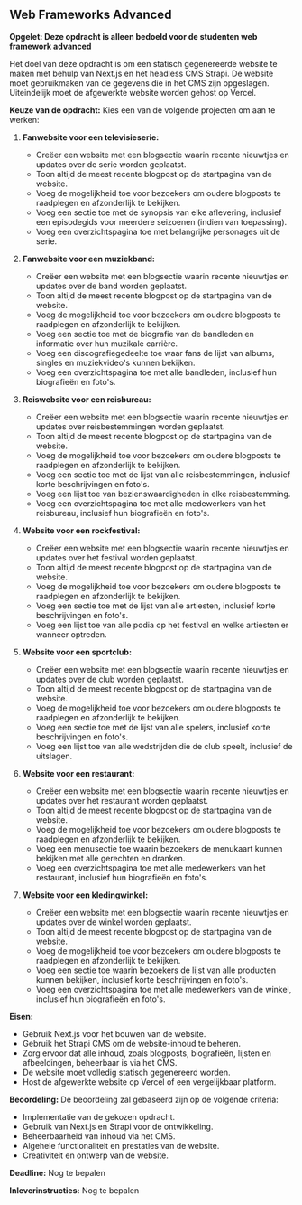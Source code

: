 ## Web Frameworks Advanced

**Opgelet: Deze opdracht is alleen bedoeld voor de studenten web framework advanced**

Het doel van deze opdracht is om een statisch gegenereerde website te maken met behulp van Next.js en het headless CMS Strapi. De website moet gebruikmaken van de gegevens die in het CMS zijn opgeslagen. Uiteindelijk moet de afgewerkte website worden gehost op Vercel.

**Keuze van de opdracht:** Kies een van de volgende projecten om aan te werken:

1. **Fanwebsite voor een televisieserie:**
   - Creëer een website met een blogsectie waarin recente nieuwtjes en updates over de serie worden geplaatst.
   - Toon altijd de meest recente blogpost op de startpagina van de website.
   - Voeg de mogelijkheid toe voor bezoekers om oudere blogposts te raadplegen en afzonderlijk te bekijken.
   - Voeg een sectie toe met de synopsis van elke aflevering, inclusief een episodegids voor meerdere seizoenen (indien van toepassing).
   - Voeg een overzichtspagina toe met belangrijke personages uit de serie.

2. **Fanwebsite voor een muziekband:**
   - Creëer een website met een blogsectie waarin recente nieuwtjes en updates over de band worden geplaatst.
   - Toon altijd de meest recente blogpost op de startpagina van de website.
   - Voeg de mogelijkheid toe voor bezoekers om oudere blogposts te raadplegen en afzonderlijk te bekijken.
   - Voeg een sectie toe met de biografie van de bandleden en informatie over hun muzikale carrière.
   - Voeg een discografiegedeelte toe waar fans de lijst van albums, singles en muziekvideo's kunnen bekijken.
   - Voeg een overzichtspagina toe met alle bandleden, inclusief hun biografieën en foto's.

3. **Reiswebsite voor een reisbureau:**
   - Creëer een website met een blogsectie waarin recente nieuwtjes en updates over reisbestemmingen worden geplaatst.
   - Toon altijd de meest recente blogpost op de startpagina van de website.
   - Voeg de mogelijkheid toe voor bezoekers om oudere blogposts te raadplegen en afzonderlijk te bekijken.
   - Voeg een sectie toe met de lijst van alle reisbestemmingen, inclusief korte beschrijvingen en foto's.
   - Voeg een lijst toe van bezienswaardigheden in elke reisbestemming.
   - Voeg een overzichtspagina toe met alle medewerkers van het reisbureau, inclusief hun biografieën en foto's.

4. **Website voor een rockfestival:**
   - Creëer een website met een blogsectie waarin recente nieuwtjes en updates over het festival worden geplaatst.
   - Toon altijd de meest recente blogpost op de startpagina van de website.
   - Voeg de mogelijkheid toe voor bezoekers om oudere blogposts te raadplegen en afzonderlijk te bekijken.
   - Voeg een sectie toe met de lijst van alle artiesten, inclusief korte beschrijvingen en foto's.
   - Voeg een lijst toe van alle podia op het festival en welke artiesten er wanneer optreden.
   
5. **Website voor een sportclub:**
   - Creëer een website met een blogsectie waarin recente nieuwtjes en updates over de club worden geplaatst.
   - Toon altijd de meest recente blogpost op de startpagina van de website.
   - Voeg de mogelijkheid toe voor bezoekers om oudere blogposts te raadplegen en afzonderlijk te bekijken.
   - Voeg een sectie toe met de lijst van alle spelers, inclusief korte beschrijvingen en foto's.
   - Voeg een lijst toe van alle wedstrijden die de club speelt, inclusief de uitslagen.

6. **Website voor een restaurant:**
   - Creëer een website met een blogsectie waarin recente nieuwtjes en updates over het restaurant worden geplaatst.
   - Toon altijd de meest recente blogpost op de startpagina van de website.
   - Voeg de mogelijkheid toe voor bezoekers om oudere blogposts te raadplegen en afzonderlijk te bekijken.
   - Voeg een menusectie toe waarin bezoekers de menukaart kunnen bekijken met alle gerechten en dranken.
   - Voeg een overzichtspagina toe met alle medewerkers van het restaurant, inclusief hun biografieën en foto's.

7. **Website voor een kledingwinkel:**
   - Creëer een website met een blogsectie waarin recente nieuwtjes en updates over de winkel worden geplaatst.
   - Toon altijd de meest recente blogpost op de startpagina van de website.
   - Voeg de mogelijkheid toe voor bezoekers om oudere blogposts te raadplegen en afzonderlijk te bekijken.
   - Voeg een sectie toe waarin bezoekers de lijst van alle producten kunnen bekijken, inclusief korte beschrijvingen en foto's.
   - Voeg een overzichtspagina toe met alle medewerkers van de winkel, inclusief hun biografieën en foto's.

**Eisen:**
- Gebruik Next.js voor het bouwen van de website.
- Gebruik het Strapi CMS om de website-inhoud te beheren.
- Zorg ervoor dat alle inhoud, zoals blogposts, biografieën, lijsten en afbeeldingen, beheerbaar is via het CMS.
- De website moet volledig statisch gegenereerd worden.
- Host de afgewerkte website op Vercel of een vergelijkbaar platform.

**Beoordeling:**
De beoordeling zal gebaseerd zijn op de volgende criteria:
- Implementatie van de gekozen opdracht.
- Gebruik van Next.js en Strapi voor de ontwikkeling.
- Beheerbaarheid van inhoud via het CMS.
- Algehele functionaliteit en prestaties van de website.
- Creativiteit en ontwerp van de website.

**Deadline:** Nog te bepalen

**Inleverinstructies:** Nog te bepalen